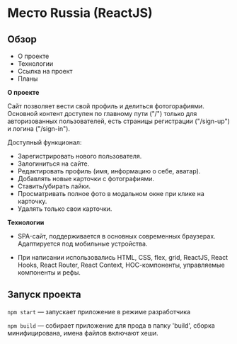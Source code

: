 # Место Russia (ReactJS)

## Oбзор
* О проекте
* Технологии
* Ссылка на проект
* Планы

**О проекте**

Сайт позволяет вести свой профиль и делиться фотогорафиями.
Основной контент доступен по главному пути ("/") только для
авторизованных пользователей, есть страницы регистрации ("/sign-up")
и логина ("/sign-in").

Доступный функционал:
* Зарегистрировать нового пользователя.
* Залогиниться на сайте.
* Редактировать профиль (имя, информацию о себе, аватар).
* Добавлять новые карточки с фотографиями.
* Ставить/убирать лайки.
* Просматривать полное фото в модальном окне при клике на карточку.
* Удалять только свои карточки.

**Технологии**

* SPA-сайт, поддерживается в основных современных браузерах. Адаптируется под мобильные устройства.

* При написании использовались HTML, CSS, flex, grid, ReactJS,
React Hooks, React Router, React Context, НОС-компоненты, управляемые компоненты и рефы.

## Запуск проекта
`npm start` — запускает приложение в режиме разработчика

`npm build` — собирает приложение для прода в папку 'build', сборка минифицирована, имена файлов включают хеши.
